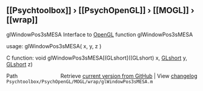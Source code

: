 ## [[Psychtoolbox]] &#8250; [[PsychOpenGL]] &#8250; [[MOGL]] &#8250; [[wrap]]

glWindowPos3sMESA  Interface to [OpenGL](OpenGL) function glWindowPos3sMESA  
  
usage:  glWindowPos3sMESA( x, y, z )  
  
C function:  void glWindowPos3sMESA[(GLshort]((GLshort) x, [GLshort](GLshort) y, [GLshort](GLshort) z)  




<div class="code_header" style="text-align:right;">
  <span style="float:left;">Path&nbsp;&nbsp;</span> <span class="counter">Retrieve <a href=
  "https://raw.github.com/Psychtoolbox-3/Psychtoolbox-3/beta/Psychtoolbox/PsychOpenGL/MOGL/wrap/glWindowPos3sMESA.m">current version from GitHub</a> | View <a href=
  "https://github.com/Psychtoolbox-3/Psychtoolbox-3/commits/beta/Psychtoolbox/PsychOpenGL/MOGL/wrap/glWindowPos3sMESA.m">changelog</a></span>
</div>
<div class="code">
  <code>Psychtoolbox/PsychOpenGL/MOGL/wrap/glWindowPos3sMESA.m</code>
</div>

